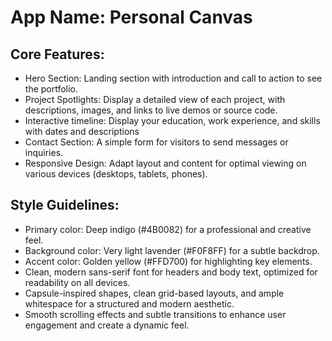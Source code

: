 # **App Name**: Personal Canvas

## Core Features:

- Hero Section: Landing section with introduction and call to action to see the portfolio.
- Project Spotlights: Display a detailed view of each project, with descriptions, images, and links to live demos or source code.
- Interactive timeline: Display your education, work experience, and skills with dates and descriptions
- Contact Section: A simple form for visitors to send messages or inquiries.
- Responsive Design: Adapt layout and content for optimal viewing on various devices (desktops, tablets, phones).

## Style Guidelines:

- Primary color: Deep indigo (#4B0082) for a professional and creative feel.
- Background color: Very light lavender (#F0F8FF) for a subtle backdrop.
- Accent color: Golden yellow (#FFD700) for highlighting key elements.
- Clean, modern sans-serif font for headers and body text, optimized for readability on all devices.
- Capsule-inspired shapes, clean grid-based layouts, and ample whitespace for a structured and modern aesthetic.
- Smooth scrolling effects and subtle transitions to enhance user engagement and create a dynamic feel.
